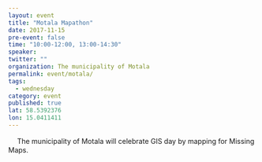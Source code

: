 ```yaml
---
layout: event
title: "Motala Mapathon"
date: 2017-11-15
pre-event: false
time: "10:00-12:00, 13:00-14:30"
speaker:
twitter: ""
organization: The municipality of Motala
permalink: event/motala/
tags:
  - wednesday
category: event
published: true
lat: 58.5392376
lon: 15.0411411
---
```

　
The municipality of Motala will celebrate GIS day by mapping for Missing Maps.
